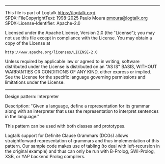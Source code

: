 ________________________________________________________________________

This file is part of Logtalk <https://logtalk.org/>  
SPDX-FileCopyrightText: 1998-2025 Paulo Moura <pmoura@logtalk.org>  
SPDX-License-Identifier: Apache-2.0

Licensed under the Apache License, Version 2.0 (the "License");
you may not use this file except in compliance with the License.
You may obtain a copy of the License at

    http://www.apache.org/licenses/LICENSE-2.0

Unless required by applicable law or agreed to in writing, software
distributed under the License is distributed on an "AS IS" BASIS,
WITHOUT WARRANTIES OR CONDITIONS OF ANY KIND, either express or implied.
See the License for the specific language governing permissions and
limitations under the License.
________________________________________________________________________


Design pattern:
	Interpreter

Description:
	"Given a language, define a representation for its grammar along
	with an interpreter that uses the representation to interpret
	sentences in the language."

This pattern can be used with both classes and prototypes.

Logtalk support for Definite Clause Grammars (DCGs) allows straightforward
representation of grammars and thus implementation of this pattern. Our
sample code makes use of tabling (to deal with left-recursion in the
original example) and thus can only be run with B-Prolog, SWI-Prolog, XSB,
or YAP backend Prolog compilers.

